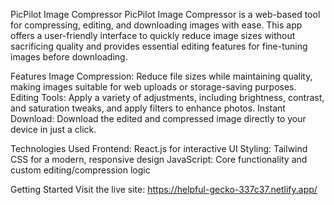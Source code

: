 PicPilot Image Compressor
PicPilot Image Compressor is a web-based tool for compressing, editing, and downloading images with ease. This app offers a user-friendly interface to quickly reduce image sizes without sacrificing quality and provides essential editing features for fine-tuning images before downloading.

Features
Image Compression: Reduce file sizes while maintaining quality, making images suitable for web uploads or storage-saving purposes.
Editing Tools: Apply a variety of adjustments, including brightness, contrast, and saturation tweaks, and apply filters to enhance photos.
Instant Download: Download the edited and compressed image directly to your device in just a click.

Technologies Used
Frontend: React.js for interactive UI
Styling: Tailwind CSS for a modern, responsive design
JavaScript: Core functionality and custom editing/compression logic

Getting Started
Visit the live site: https://helpful-gecko-337c37.netlify.app/
